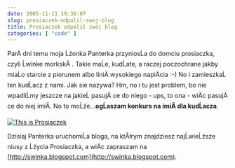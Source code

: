 ```yaml
---
date: 2005-11-11 19:36:07
slug: prosiaczek-odpalil-swoj-blog
title: Prosiaczek odpalił swój blog
categories: [ "code" ]
---
```


ParÄ dni temu moja Ĺźonka Panterka przyniosĹa do domciu prosiaczka, czyli Ĺwinke morkskÄ
. Takie maĹe, kudĹate, a raczej poczochrane jakby miaĹo starcie z piorunem albo liniÄ
 wysokiego napiÄcia :-) No i zamieszkaĹ ten kudĹacz z nami. Jak sie nazywa? Hm, no i tu jest problem, bo nie wpadliĹmy jeszcze na jakieĹ pasujÄ
ce do niego - ups, to ona - wiÄc pasujÄ
ce do niej imiÄ. No to moĹźe...**ogĹaszam konkurs na imiÄ dla kudĹacza**.

[![This is Prosiaczek](http://pantera.loskot.net/prosiaczek.jpg)](http://swinka.blogspot.com)

Dzisiaj Panterka uruchomiĹa bloga, na ktĂłrym znajdziesz najĹwieĹźsze niusy z Ĺźycia Prosiaczka, a wiÄc zapraszam na [http://swinka.blogspot.com](http://swinka.blogspot.com).

